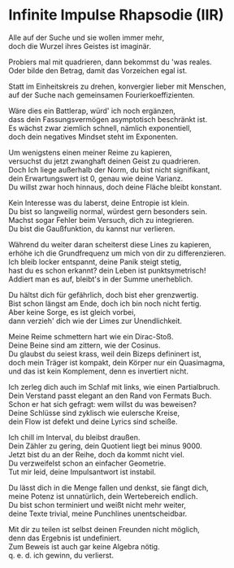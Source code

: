 # Infinite Impulse Rhapsodie (IIR)

Alle auf der Suche und sie wollen immer mehr,  
doch die Wurzel ihres Geistes ist imaginär.

Probiers mal mit quadrieren, dann bekommst du 'was reales.  
Oder bilde den Betrag, damit das Vorzeichen egal ist.

Statt im Einheitskreis zu drehen, konvergier lieber mit Menschen,  
auf der Suche nach gemeinsamen Fourierkoeffizienten.

Wäre dies ein Battlerap, würd' ich noch ergänzen,  
dass dein Fassungsvermögen asymptotisch beschränkt ist.  
Es wächst zwar ziemlich schnell, nämlich exponentiell,  
doch dein negatives Mindset steht im Exponenten.

Um wenigstens einen meiner Reime zu kapieren,  
versuchst du jetzt zwanghaft deinen Geist zu quadrieren.  
Doch Ich liege außerhalb der Norm, du bist nicht signifikant,  
dein Erwartungswert ist 0, genau wie deine Varianz.  
Du willst zwar hoch hinnaus, doch deine Fläche bleibt konstant.

Kein Interesse was du laberst, deine Entropie ist klein.  
Du bist so langweilig normal, würdest gern besonders sein.  
Machst sogar Fehler beim Versuch, dich zu integrieren.  
Du bist die Gaußfunktion, du kannst nur verlieren.

Während du weiter daran scheiterst diese Lines zu kapieren,  
erhöhe ich die Grundfrequenz um mich von dir zu differenzieren.  
Ich bleib locker entspannt, deine Panik steigt stetig,  
hast du es schon erkannt? dein Leben ist punktsymetrisch!  
Addiert man es auf, bleibt's in der Summe unerheblich. 

Du hältst dich für gefährlich, doch bist eher grenzwertig.  
Bist schon längst am Ende, doch ich bin noch nicht fertig.  
Aber keine Sorge, es ist gleich vorbei,  
dann verzieh' dich wie der Limes zur Unendlichkeit.  

Meine Reime schmettern hart wie ein Dirac-Stoß.  
Deine Beine sind am zittern, wie der Cosinus.  
Du glaubst du seiest krass, weil dein Bizeps defininert ist,  
doch mein Träger ist kompakt, dein Körper nur ein Quasimagma,  
und das ist kein Komplement, denn es invertiert nicht.

Ich zerleg dich auch im Schlaf mit links, wie einen Partialbruch.  
Dein Verstand passt elegant an den Rand von Fermats Buch.  
Schon er hat sich gefragt: wem willst du was beweisen?  
Deine Schlüsse sind zyklisch wie eulersche Kreise,  
dein Flow ist defekt und deine Lyrics sind scheiße.

Ich chill im Interval, du bleibst draußen.  
Dein Zähler zu gering, dein Quotient liegt bei minus 9000.  
Jetzt bist du an der Reihe, doch da kommt nicht viel.  
Du verzweifelst schon an einfacher Geometrie.  
Tut mir leid, deine Impulsantwort ist instabil.

Du lässt dich in die Menge fallen und denkst, sie fängt dich,  
meine Potenz ist unnatürlich, dein Wertebereich endlich.  
Du bist schon terminiert und weißt nicht mehr weiter,  
deine Texte trivial, meine Punchlines unentscheidbar.

Mit dir zu teilen ist selbst deinen Freunden nicht möglich,  
denn das Ergebnis ist undefiniert.  
Zum Beweis ist auch gar keine Algebra nötig.  
q. e. d. ich gewinn, du verlierst. 

